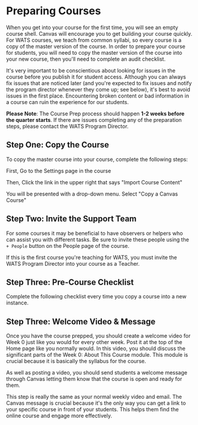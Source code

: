 # Preparing Courses

When you get into your course for the first time, you will see an empty course shell. Canvas will encourage you to get building your course quickly. For WATS courses, we teach from common syllabi, so every course is a copy of the master version of the course. In order to prepare your course for students, you will need to copy the master version of the course into your new course, then you'll need to complete an audit checklist.

It's very important to be conscientious about looking for issues in the course before you publish it for student access. Although you can always fix issues that are noticed later (and you're expected to fix issues and notify the program director whenever they come up; see below), it's best to avoid issues in the first place. Encountering broken content or bad information in a course can ruin the experience for our students.

**Please Note**: The Course Prep process should happen **1-2 weeks before the quarter starts**. If there are issues completing any of the preparation steps, please contact the WATS Program Director.

## Step One: Copy the Course
To copy the master course into your course, complete the following steps:

First, Go to the Settings page in the course

Then, Click the link in the upper right that says "Import Course Content"

You will be presented with a drop-down menu. Select "Copy a Canvas Course"

## Step Two: Invite the Support Team
For some courses it may be beneficial to have observers or helpers who can assist you with different tasks. Be sure to invite these people using the `+ People` button on the People page of the course.

If this is the first course you're teaching for WATS, you must invite the WATS Program Director into your course as a Teacher.

## Step Three: Pre-Course Checklist
Complete the following checklist every time you copy a course into a new instance.

## Step Three: Welcome Video & Message
Once you have the course prepped, you should create a welcome video for Week 0 just like you would for every other week. Post it at the top of the Home page like you normally would. In this video, you should discuss the significant parts of the Week 0: About This Course module. This module is crucial because it is basically the syllabus for the course.

As well as posting a video, you should send students a welcome message through Canvas letting them know that the course is open and ready for them.

This step is really the same as your normal weekly video and email. The Canvas message is crucial because it's the only way you can get a link to your specific course in front of your students. This helps them find the online course and engage more effectively.